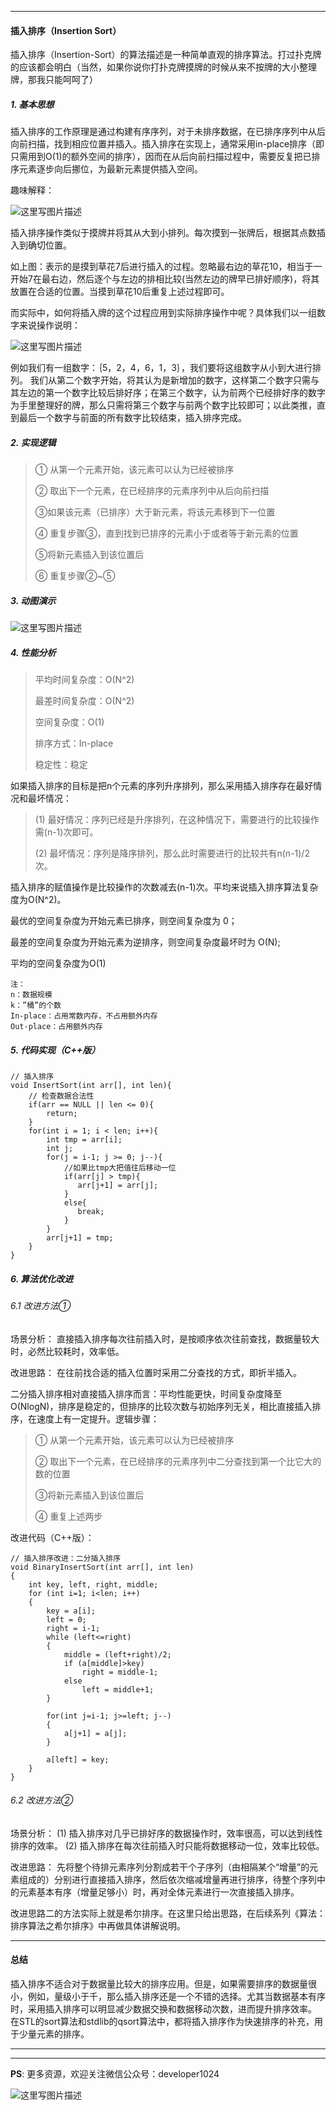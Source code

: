 ----------
#### 插入排序（Insertion Sort）
插入排序（Insertion-Sort）的算法描述是一种简单直观的排序算法。打过扑克牌的应该都会明白（当然，如果你说你打扑克牌摸牌的时候从来不按牌的大小整理牌，那我只能呵呵了）

##### 1. 基本思想
插入排序的工作原理是通过构建有序序列，对于未排序数据，在已排序序列中从后向前扫描，找到相应位置并插入。插入排序在实现上，通常采用in-place排序（即只需用到O(1)的额外空间的排序），因而在从后向前扫描过程中，需要反复把已排序元素逐步向后挪位，为最新元素提供插入空间。

趣味解释：

![这里写图片描述](./image/insert_sort_01.png)

插入排序操作类似于摸牌并将其从大到小排列。每次摸到一张牌后，根据其点数插入到确切位置。

如上图：表示的是摸到草花7后进行插入的过程。忽略最右边的草花10，相当于一开始7在最右边，然后逐个与左边的排相比较(当然左边的牌早已排好顺序)，将其放置在合适的位置。当摸到草花10后重复上述过程即可。

而实际中，如何将插入牌的这个过程应用到实际排序操作中呢？具体我们以一组数字来说操作说明：

![这里写图片描述](./image/insert_sort_02.png)

例如我们有一组数字：｛5，2，4，6，1，3｝，我们要将这组数字从小到大进行排列。 我们从第二个数字开始，将其认为是新增加的数字，这样第二个数字只需与其左边的第一个数字比较后排好序；在第三个数字，认为前两个已经排好序的数字为手里整理好的牌，那么只需将第三个数字与前两个数字比较即可；以此类推，直到最后一个数字与前面的所有数字比较结束，插入排序完成。

##### 2. 实现逻辑

> ① 从第一个元素开始，该元素可以认为已经被排序
>
> ② 取出下一个元素，在已经排序的元素序列中从后向前扫描
>
> ③如果该元素（已排序）大于新元素，将该元素移到下一位置
>
> ④ 重复步骤③，直到找到已排序的元素小于或者等于新元素的位置
>
> ⑤将新元素插入到该位置后
>
> ⑥ 重复步骤②~⑤

##### 3. 动图演示

![这里写图片描述](./image/insert_sort.gif)

##### 4. 性能分析

> 平均时间复杂度：O(N^2)
>
> 最差时间复杂度：O(N^2)
>
> 空间复杂度：O(1)
>
> 排序方式：In-place
>
> 稳定性：稳定

如果插入排序的目标是把n个元素的序列升序排列，那么采用插入排序存在最好情况和最坏情况：

> (1) 最好情况：序列已经是升序排列，在这种情况下，需要进行的比较操作需(n-1)次即可。
>
> (2) 最坏情况：序列是降序排列，那么此时需要进行的比较共有n(n-1)/2次。

插入排序的赋值操作是比较操作的次数减去(n-1)次。平均来说插入排序算法复杂度为O(N^2)。

最优的空间复杂度为开始元素已排序，则空间复杂度为 0；

最差的空间复杂度为开始元素为逆排序，则空间复杂度最坏时为 O(N);

平均的空间复杂度为O(1)

```
注：
n：数据规模
k：”桶”的个数
In-place：占用常数内存，不占用额外内存
Out-place：占用额外内存
```

##### 5. 代码实现（C++版）

```
// 插入排序
void InsertSort(int arr[], int len){
	// 检查数据合法性
	if(arr == NULL || len <= 0){
	    return;
	}
	for(int i = 1; i < len; i++){
	    int tmp = arr[i];
		int j;
		for(j = i-1; j >= 0; j--){
			//如果比tmp大把值往后移动一位
			if(arr[j] > tmp){
			   arr[j+1] = arr[j];
			}
			else{
			   break;
			}
		}
		arr[j+1] = tmp;
	}
}
```

##### 6. 算法优化改进
###### 6.1 改进方法①
场景分析：
直接插入排序每次往前插入时，是按顺序依次往前查找，数据量较大时，必然比较耗时，效率低。

改进思路：
在往前找合适的插入位置时采用二分查找的方式，即折半插入。

二分插入排序相对直接插入排序而言：平均性能更快，时间复杂度降至O(NlogN)，排序是稳定的，但排序的比较次数与初始序列无关，相比直接插入排序，在速度上有一定提升。逻辑步骤：

> ① 从第一个元素开始，该元素可以认为已经被排序
>
> ② 取出下一个元素，在已经排序的元素序列中二分查找到第一个比它大的数的位置
>
> ③将新元素插入到该位置后
>
> ④ 重复上述两步

改进代码（C++版）：

```
// 插入排序改进：二分插入排序
void BinaryInsertSort(int arr[], int len)   
{   
    int key, left, right, middle;   
    for (int i=1; i<len; i++)   
    {   
        key = a[i];   
        left = 0;   
        right = i-1;   
        while (left<=right)   
        {   
            middle = (left+right)/2;   
            if (a[middle]>key)   
                right = middle-1;   
            else   
				left = middle+1;   
        }   

        for(int j=i-1; j>=left; j--)   
        {   
            a[j+1] = a[j];   
        }   

        a[left] = key;          
    }   
}
```

###### 6.2 改进方法②

场景分析：
(1) 插入排序对几乎已排好序的数据操作时，效率很高，可以达到线性排序的效率。
(2) 插入排序在每次往前插入时只能将数据移动一位，效率比较低。

改进思路：
先将整个待排元素序列分割成若干个子序列（由相隔某个“增量”的元素组成的）分别进行直接插入排序，然后依次缩减增量再进行排序，待整个序列中的元素基本有序（增量足够小）时，再对全体元素进行一次直接插入排序。

改进思路二的方法实际上就是希尔排序。在这里只给出思路，在后续系列《算法：排序算法之希尔排序》中再做具体讲解说明。

----------

#### 总结
插入排序不适合对于数据量比较大的排序应用。但是，如果需要排序的数据量很小，例如，量级小于千，那么插入排序还是一个不错的选择。尤其当数据基本有序时，采用插入排序可以明显减少数据交换和数据移动次数，进而提升排序效率。 在STL的sort算法和stdlib的qsort算法中，都将插入排序作为快速排序的补充，用于少量元素的排序。

---
---
**PS**: 更多资源，欢迎关注微信公众号：developer1024

![这里写图片描述](./image/wechat_qrcode.jpeg)
